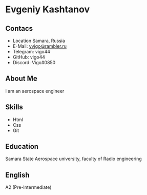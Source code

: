# Evgeniy Kashtanov
## Contacs
* Location Samara, Russia
* E-Mail: vvigo@rambler.ru
* Telegram: vigo44
* GitHub: vigo44
* Discord: Vigo#0850
## About Me
I am an aerospace engineer
## Skills
* Html
* Css
* Git
## Education
Samara State Aerospace university, faculty of Radio engineering
## English
A2 (Pre-Intermediate)